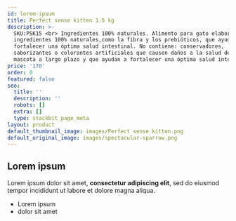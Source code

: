 ```yaml
---
id: lorem-ipsum
title: Perfect sense kitten 1.5 kg
description: >-
  SKU:PSK15 <br> Ingredientes 100% naturales. Alimento para gato elaborado con
  ingredientes 100% naturales,como la fibra y los prebióticos, que ayudan a
  fortalecer una óptima salud intestinal. No contiene: conservadores,
  saborizantes o colorantes artificiales que causen daños a la salud de nuestra
  mascota a largo plazo y que ayudan a fortalecer una óptima salud intestinal.
price: '170'
order: 0
featured: false
seo:
  title: ''
  description: ''
  robots: []
  extra: []
  type: stackbit_page_meta
layout: product
default_thumbnail_image: images/Perfect sense kitten.png
default_original_image: images/spectacular-sparrow.png
---
```

## Lorem ipsum

Lorem ipsum dolor sit amet, **consectetur adipiscing elit**, sed do eiusmod tempor incididunt ut labore et dolore magna aliqua.

- Lorem ipsum
- dolor sit amet